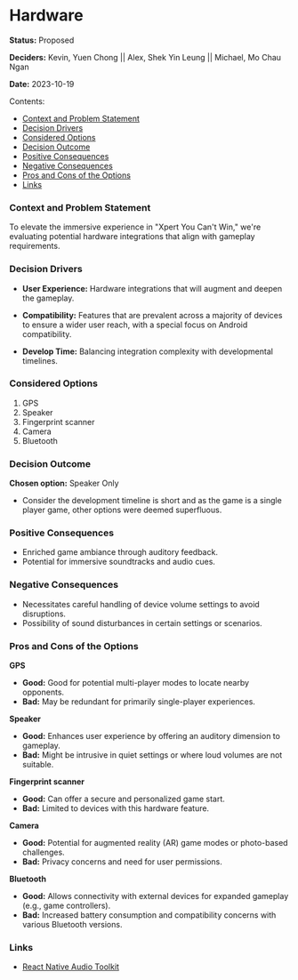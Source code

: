 # Hardware

**Status:** Proposed

**Deciders:** Kevin, Yuen Chong || Alex, Shek Yin Leung || Michael, Mo Chau Ngan

**Date:** 2023-10-19

Contents:

- [Context and Problem Statement](#context-and-problem-statement)
- [Decision Drivers](#decision-drivers)
- [Considered Options](#considered-options)
- [Decision Outcome](#decision-outcome)
- [Positive Consequences](#positive-consequences)
- [Negative Consequences](#negative-consequences)
- [Pros and Cons of the Options](#pros-and-cons-of-the-options)
- [Links](#links)

### Context and Problem Statement

To elevate the immersive experience in "Xpert You Can't Win," we're evaluating potential hardware integrations that align with gameplay requirements.

### Decision Drivers

- **User Experience:** Hardware integrations that will augment and deepen the gameplay.
  
- **Compatibility:** Features that are prevalent across a majority of devices to ensure a wider user reach, with a special focus on Android compatibility.

- **Develop Time:** Balancing integration complexity with developmental timelines.

### Considered Options

1. GPS
2. Speaker
3. Fingerprint scanner
4. Camera
5. Bluetooth

### Decision Outcome

**Chosen option:** Speaker Only
- Consider the development timeline is short and as the game is a single player game, other options were deemed superfluous.

### Positive Consequences

- Enriched game ambiance through auditory feedback.
- Potential for immersive soundtracks and audio cues.

### Negative Consequences

- Necessitates careful handling of device volume settings to avoid disruptions.
- Possibility of sound disturbances in certain settings or scenarios.

### Pros and Cons of the Options

**GPS**
- **Good:** Good for potential multi-player modes to locate nearby opponents.
- **Bad:** May be redundant for primarily single-player experiences.

**Speaker**
- **Good:** Enhances user experience by offering an auditory dimension to gameplay.
- **Bad:** Might be intrusive in quiet settings or where loud volumes are not suitable.

**Fingerprint scanner**
- **Good:** Can offer a secure and personalized game start.
- **Bad:** Limited to devices with this hardware feature.

**Camera**
- **Good:** Potential for augmented reality (AR) game modes or photo-based challenges.
- **Bad:** Privacy concerns and need for user permissions.

**Bluetooth**
- **Good:** Allows connectivity with external devices for expanded gameplay (e.g., game controllers).
- **Bad:** Increased battery consumption and compatibility concerns with various Bluetooth versions.

### Links

- [React Native Audio Toolkit](https://www.npmjs.com/package/@react-native-community/audio-toolkit)
